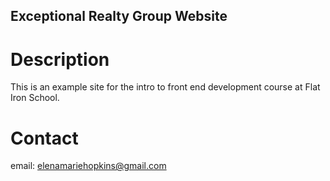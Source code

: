 Exceptional Realty Group Website
---

# Description 

This is an example site for the intro to front end development course at Flat Iron School.

# Contact

email: elenamariehopkins@gmail.com